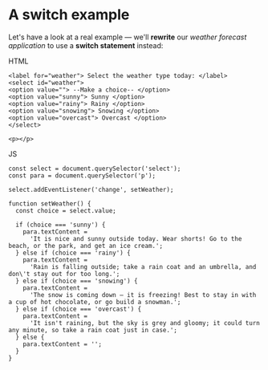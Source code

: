 # A switch example

Let's have a look at a real example — we'll **rewrite** our <em>weather forecast application</em> to use a **switch statement** instead:

HTML

    <label for="weather"> Select the weather type today: </label>
    <select id="weather">
    <option value=""> --Make a choice-- </option>
    <option value="sunny"> Sunny </option>
    <option value="rainy"> Rainy </option>
    <option value="snowing"> Snowing </option>
    <option value="overcast"> Overcast </option>
    </select>
  
    <p></p>

JS
 
    const select = document.querySelector('select');
    const para = document.querySelector('p');

    select.addEventListener('change', setWeather);

    function setWeather() {
      const choice = select.value;

      if (choice === 'sunny') {
        para.textContent =
          'It is nice and sunny outside today. Wear shorts! Go to the beach, or the park, and get an ice cream.';
      } else if (choice === 'rainy') {
        para.textContent =
          'Rain is falling outside; take a rain coat and an umbrella, and don\'t stay out for too long.';
      } else if (choice === 'snowing') {
        para.textContent =
          'The snow is coming down — it is freezing! Best to stay in with a cup of hot chocolate, or go build a snowman.';
      } else if (choice === 'overcast') {
        para.textContent =
          'It isn't raining, but the sky is grey and gloomy; it could turn any minute, so take a rain coat just in case.';
      } else {
        para.textContent = '';
      }
    }